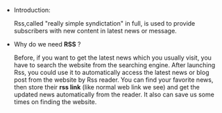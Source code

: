 - Introduction:

    Rss,called "really simple syndictation" in full, is used to provide subscribers with new content in latest news or message. 
- Why do we need **RSS** ?

    Before, if you want to get the latest news which you usually visit, you have to search the website from the searching engine. After launching Rss, you could use it to automatically access the latest news or blog post from the website by Rss reader. You can find your favorite news, then store their **rss link** (like normal web link we see) and get the updated news automatically from the reader. It also can save us some times on finding the website.
